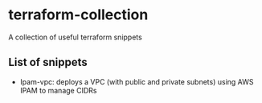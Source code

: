 # terraform-collection
A collection of useful terraform snippets

## List of snippets
* Ipam-vpc: deploys a VPC (with public and private subnets) using AWS IPAM to manage CIDRs